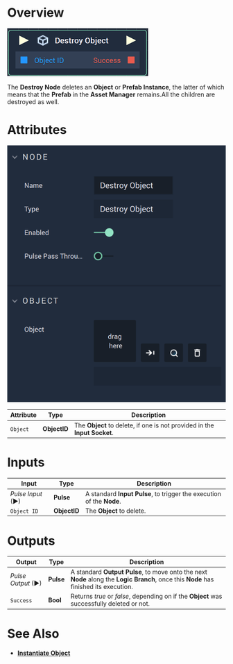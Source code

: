 # Overview

![The Destroy Object Node.](../../../.gitbook/assets/destroyobjectid.png)

The **Destroy Node** deletes an **Object** or **Prefab Instance**, the latter of which means that the **Prefab** in the **Asset Manager** remains.All the children are destroyed as well.  

# Attributes

![The Destroy Object Node Attributes.](../../../.gitbook/assets/destroyobjectattributes.png)

|Attribute|Type|Description|
|---|---|---|
|`Object`|**ObjectID**|The **Object** to delete, if one is not provided in the **Input Socket**.|

# Inputs

|Input|Type|Description|
|---|---|---|
|*Pulse Input* (►)|**Pulse**|A standard **Input Pulse**, to trigger the execution of the **Node**.|
|`Object ID`|**ObjectID**|The **Object** to delete.|

# Outputs

|Output|Type|Description|
|---|---|---|
|*Pulse Output* (►)|**Pulse**|A standard **Output Pulse**, to move onto the next **Node** along the **Logic Branch**, once this **Node** has finished its execution.|
|`Success`|**Bool**|Returns *true* or *false*, depending on if the **Object** was successfully deleted or not.|

# See Also

* [**Instantiate Object**](instantiate.md)